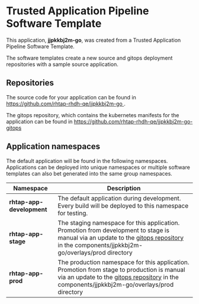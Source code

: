 # Trusted Application Pipeline Software Template

This application, **jjpkkbj2m-go**, was created from a Trusted Application Pipeline Software Template.

The software templates create a new source and gitops deployment repositories with a sample source application. 

## Repositories

The source code for your application can be found in [https://github.com/rhtap-rhdh-qe/jjpkkbj2m-go ](https://github.com/rhtap-rhdh-qe/jjpkkbj2m-go ).
 
The gitops repository, which contains the kubernetes manifests for the application can be found in 
[https://github.com/rhtap-rhdh-qe/jjpkkbj2m-go-gitops ](https://github.com/rhtap-rhdh-qe/jjpkkbj2m-go-gitops ) 

## Application namespaces 

The default application will be found in the following namespaces. Applications can be deployed into unique namespaces or multiple software templates can also bet generated into the same group namespaces.  

|  Namespace   |  Description   |  
| -------- | -------- |   
| **rhtap-app-development** | The default application during development. Every build will be deployed to this namespace for testing. | 
| **rhtap-app-stage** | The staging namespace for this application. Promotion from development to stage is manual via an update to the [gitops repository](https://github.com/rhtap-rhdh-qe/jjpkkbj2m-go-gitops ) in the components/jjpkkbj2m-go/overlays/prod directory |  
| **rhtap-app-prod** | The production namespace for this application. Promotion from stage to production is manual via an update to the [gitops repository](https://github.com/rhtap-rhdh-qe/jjpkkbj2m-go-gitops ) in the components/jjpkkbj2m-go/overlays/prod directory | 